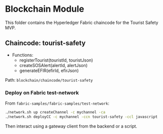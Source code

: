 # Blockchain Module

This folder contains the Hyperledger Fabric chaincode for the Tourist Safety MVP.

## Chaincode: tourist-safety
- Functions:
  - registerTourist(touristId, touristJson)
  - createSOSAlert(alertId, alertJson)
  - generateEFIR(efirId, efirJson)

Path: `blockchain/chaincode/tourist-safety`

### Deploy on Fabric test-network

From `fabric-samples/fabric-samples/test-network`:

```bash
./network.sh up createChannel -c mychannel -ca
./network.sh deployCC -c mychannel -ccn tourist-safety -ccl javascript -ccp ../../../../blockchain/chaincode/tourist-safety
```

Then interact using a gateway client from the backend or a script.
